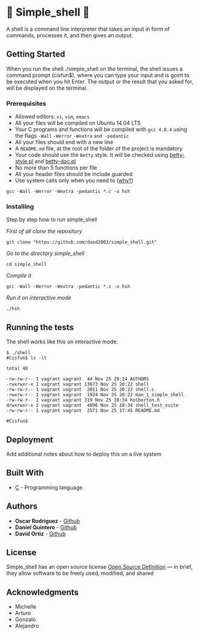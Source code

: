 # :shell: Simple_shell :shell:

A shell is a command line interpreter that takes an input in form of commands, processes it, and then gives an output.

## Getting Started

When you run the shell ./simple_shell on the terminal, the shell issues a command prompt (cisfun$), where you can type your input and is goint to be executed when you hit Enter. The output or the result that you asked for, will be displayed on the terminal.

### Prerequisites

-   Allowed editors:  `vi`,  `vim`,  `emacs`
-   All your files will be compiled on Ubuntu 14.04 LTS
-   Your C programs and functions will be compiled with  `gcc 4.8.4`  using the flags  `-Wall`  `-Werror`  `-Wextra`  `and -pedantic`
-   All your files should end with a new line
-   A  `README.md`  file, at the root of the folder of the project is mandatory
-   Your code should use the  `Betty`  style. It will be checked using  [betty-style.pl](https://github.com/holbertonschool/Betty/blob/master/betty-style.pl "betty-style.pl")  and  [betty-doc.pl](https://github.com/holbertonschool/Betty/blob/master/betty-doc.pl "betty-doc.pl")
-   No more than 5 functions per file
-   All your header files should be include guarded
-   Use system calls only when you need to ([why?](https://intranet.hbtn.io/rltoken/StgX3y26fwPNV_DqlZLErw "why?"))

```
gcc -Wall -Werror -Wextra -pedantic *.c -o hsh
```

### Installing

Step by step how to run simple_shell

*First of all clone the repository* 

```
git clone "https://github.com/daod2003/simple_shell.git"
```

*Go to the directory simple_shell*
```
cd simple_shell
```
*Compile it*
```
gcc -Wall -Werror -Wextra -pedantic *.c -o hsh
```
*Run it on interactive mode*
```
./hsh
```

## Running the tests

The shell works like this on interactive mode:

```
$ ./shell
#Cisfun$ ls -lt

total 48

-rw-rw-r-- 1 vagrant vagrant  44 Nov 25 20:24 AUTHORS
-rwxrwxr-x 1 vagrant vagrant 13673 Nov 25 20:22 shell
-rw-rw-r-- 1 vagrant vagrant  2011 Nov 25 20:22 shell.c
-rwxrw-r-- 1 vagrant vagrant  1924 Nov 25 20:22 man_1_simple_shell
-rw-rw-r-- 1 vagrant vagrant 319 Nov 25 18:34 holberton.h
drwxrwxr-x 2 vagrant vagrant  4096 Nov 25 18:34 shell_test_suite
-rw-rw-r-- 1 vagrant vagrant  2571 Nov 25 17:45 README.md

#Cisfun$
```


## Deployment

Add additional notes about how to deploy this on a live system

## Built With

* [C]([https://en.wikipedia.org/wiki/C_(programming_language)](https://en.wikipedia.org/wiki/C_(programming_language))) - Programming language.



## Authors
* **Oscar Rodriguez** - [Github](https://github.com/oscarmrt)
* **Daniel Quintero** - [Github](https://github.com/dgquintero)
* **David Ortiz** - [Github](https://github.com/daod2003)


## License

Simple_shell has an open source license [Open Source Definition](https://opensource.org/osd) — in brief, they allow software to be freely used, modified, and shared

## Acknowledgments

* Michelle
* Arturo
* Gonzalo
* Alejandro